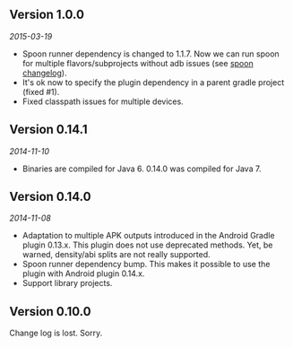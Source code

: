 Version 1.0.0
-------------
*2015-03-19*

- Spoon runner dependency is changed to 1.1.7. 
  Now we can run spoon for multiple flavors/subprojects without adb issues 
  (see [spoon changelog](https://github.com/square/spoon/blob/master/CHANGELOG.md)).
- It's ok now to specify the plugin dependency in a parent gradle project (fixed #1).
- Fixed classpath issues for multiple devices.

Version 0.14.1
--------------
*2014-11-10*

- Binaries are compiled for Java 6. 0.14.0 was compiled for Java 7.

Version 0.14.0
--------------
*2014-11-08*

- Adaptation to multiple APK outputs introduced in the Android Gradle plugin 0.13.x.
This plugin does not use deprecated methods. Yet, be warned, density/abi splits are not really supported.
- Spoon runner dependency bump. This makes it possible to use the plugin with Android plugin 0.14.x.
- Support library projects.


Version 0.10.0
--------------
Change log is lost. Sorry.
